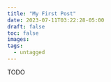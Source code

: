 ```yaml
---
title: "My First Post"
date: 2023-07-11T03:22:28-05:00
draft: false
toc: false
images:
tags: 
  - untagged
---
```


TODO

